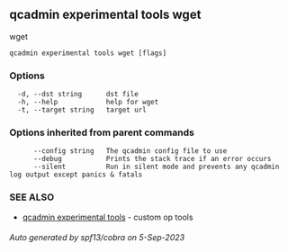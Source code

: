 ## qcadmin experimental tools wget

wget

```
qcadmin experimental tools wget [flags]
```

### Options

```
  -d, --dst string      dst file
  -h, --help            help for wget
  -t, --target string   target url
```

### Options inherited from parent commands

```
      --config string   The qcadmin config file to use
      --debug           Prints the stack trace if an error occurs
      --silent          Run in silent mode and prevents any qcadmin log output except panics & fatals
```

### SEE ALSO

* [qcadmin experimental tools](qcadmin_experimental_tools.md)	 - custom op tools

###### Auto generated by spf13/cobra on 5-Sep-2023
